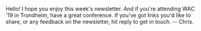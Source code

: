 Hello! I hope you enjoy this week's newsletter. And if you're attending WAC '19 in Trondheim, have a great conference. If you've got links you'd like to share, or any feedback on the newsletter, hit reply to get in touch. -- Chris.
